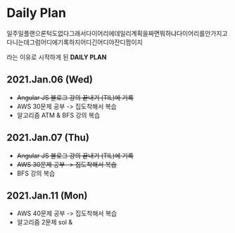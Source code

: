 # Daily Plan

일주일플랜으론턱도없다그래서다이어리에데일리계획을짜면뭐하냐다이어리를안가지고다니는데그럼어디에기록하지어디긴어디야잔디팜이지 

라는 이유로 시작하게 된 **DAILY PLAN**

## 2021.Jan.06 (Wed)

- ~~Angular JS 블로그 강의 끝내기 (TIL)에 기록~~
- AWS 30문제 공부 -> 집도착해서 복습
- 알고리즘 ATM & BFS 강의 복습

## 2021.Jan.07 (Thu)

- ~~Angular JS 블로그 강의 끝내기 (TIL)에 기록~~
- ~~AWS 30문제 공부 -> 집도착해서 복습~~
- BFS 강의 복습

## 2021.Jan.11 (Mon)

- AWS 40문제 공부 -> 집도착해서 복습
- 알고리즘 2문제 sol & 
